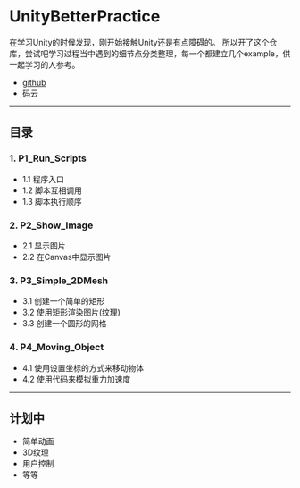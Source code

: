 # UnityBetterPractice
在学习Unity的时候发现，刚开始接触Unity还是有点障碍的。
所以开了这个仓库，尝试吧学习过程当中遇到的细节点分类整理，每一个都建立几个example，供一起学习的人参考。

* [github](https://github.com/warmwine/unitybetterpractice)
* [码云](https://gitee.com/warmwine/unitybetterpractice)

-----
## 目录

### 1. P1_Run_Scripts
* 1.1 程序入口
* 1.2 脚本互相调用
* 1.3 脚本执行顺序
### 2. P2_Show_Image
* 2.1 显示图片
* 2.2 在Canvas中显示图片
### 3. P3_Simple_2DMesh
* 3.1 创建一个简单的矩形
* 3.2 使用矩形渲染图片(纹理)
* 3.3 创建一个圆形的网格
### 4. P4_Moving_Object
* 4.1 使用设置坐标的方式来移动物体
* 4.2 使用代码来模拟重力加速度

-----
## 计划中
* 简单动画
* 3D纹理
* 用户控制
* 等等

